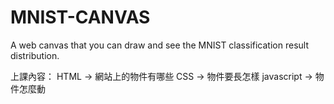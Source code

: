 # MNIST-CANVAS
A web canvas that you can draw and see the MNIST classification result distribution.




上課內容：
HTML -> 網站上的物件有哪些
CSS -> 物件要長怎樣
javascript -> 物件怎麼動

